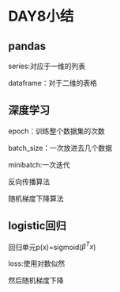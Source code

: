 # DAY8小结

## pandas

series:对应于一维的列表

dataframe：对于二维的表格

## 深度学习

epoch：训练整个数据集的次数

batch_size：一次放进去几个数据

minibatch:一次迭代

反向传播算法

随机梯度下降算法

## logistic回归

回归单元p(x)=sigmoid($\beta^Tx$)

loss:使用对数似然

然后随机梯度下降


